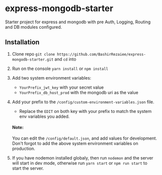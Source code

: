 # express-mongodb-starter
Starter project for express and mongodb with pre Auth, Logging, Routing and DB modules configured. 

## Installation 

1. Clone repo `git clone https://github.com/BashirRezaiee/express-mongodb-starter.git` and `cd` into 

2. Run on the console
`yarn install` or `npm install`

3. Add two system environment variables:  
    - `YourPrefix_jwt_key` with your secret value  
    - `YourPrefix_db_host_prod` with the mongodb uri as the value 
  
4. Add your prefix to the `/config/custom-environment-variables.json` file.
    - Replace the `EDIT` on both key with your prefix to match the system env variables you added. 
    
    #### Note: 
    You can edit the `/config/default.json`, and add values for development. Don't forgot to add the above system environment       variables on production. 
    
5. If you have nodemon installed globaly, then run `nodemon` and the server will start in dev mode, otherwise run `yarn start` or `npm run start` to start the server. 
